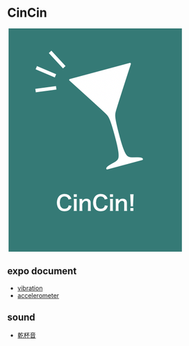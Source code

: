 # CinCin
![cincin](./cincin.png "image")

## expo document

- [vibration](https://docs.expo.io/versions/latest/react-native/vibration/)
- [accelerometer](https://docs.expo.io/versions/latest/sdk/accelerometer/)

## sound

- [乾杯音](http://commons.nicovideo.jp/material/nc102411)


